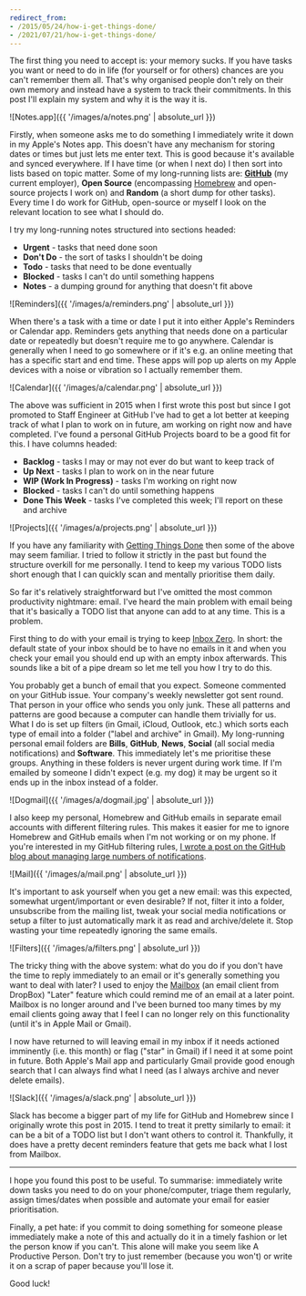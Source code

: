 ```yaml
---
redirect_from:
- /2015/05/24/how-i-get-things-done/
- /2021/07/21/how-i-get-things-done/
---
```


The first thing you need to accept is: your memory sucks. If you have tasks you want or need to do in life (for yourself or for others) chances are you can't remember them all. That's why organised people don't rely on their own memory and instead have a system to track their commitments. In this post I'll explain my system and why it is the way it is.

![Notes.app]({{ '/images/a/notes.png' | absolute_url }})

Firstly, when someone asks me to do something I immediately write it down in my Apple's Notes app. This doesn't have any mechanism for storing dates or times but just lets me enter text. This is good because it's available and synced everywhere. If I have time (or when I next do) I then sort into lists based on topic matter. Some of my long-running lists are: [**GitHub**](https://github.com/) (my current employer), **Open Source** (encompassing [Homebrew](http://brew.sh) and open-source projects I work on) and **Random** (a short dump for other tasks). Every time I do work for GitHub, open-source or myself I look on the relevant location to see what I should do.

I try my long-running notes structured into sections headed:

- **Urgent** - tasks that need done soon
- **Don't Do** - the sort of tasks I shouldn't be doing
- **Todo** - tasks that need to be done eventually
- **Blocked** - tasks I can't do until something happens
- **Notes** - a dumping ground for anything that doesn't fit above

![Reminders]({{ '/images/a/reminders.png' | absolute_url }})

When there's a task with a time or date I put it into either Apple's Reminders or Calendar app. Reminders gets anything that needs done on a particular date or repeatedly but doesn't require me to go anywhere. Calendar is generally when I need to go somewhere or if it's e.g. an online meeting that has a specific start and end time. These apps will pop up alerts on my Apple devices with a noise or vibration so I actually remember them.

![Calendar]({{ '/images/a/calendar.png' | absolute_url }})

The above was sufficient in 2015 when I first wrote this post but since I got promoted to Staff Engineer at GitHub I've had to get a lot better at keeping track of what I plan to work on in future, am working on right now and have completed. I've found a personal GitHub Projects board to be a good fit for this. I have columns headed:

- **Backlog** - tasks I may or may not ever do but want to keep track of
- **Up Next** - tasks I plan to work on in the near future
- **WIP (Work In Progress)** - tasks I'm working on right now
- **Blocked** - tasks I can't do until something happens
- **Done This Week** - tasks I've completed this week; I'll report on these and archive

![Projects]({{ '/images/a/projects.png' | absolute_url }})

If you have any familiarity with [Getting Things Done](https://en.wikipedia.org/wiki/Getting_Things_Done) then some of the above may seem familiar. I tried to follow it strictly in the past but found the structure overkill for me personally. I tend to keep my various TODO lists short enough that I can quickly scan and mentally prioritise them daily.

So far it's relatively straightforward but I've omitted the most common productivity nightmare: email. I've heard the main problem with email being that it's basically a TODO list that anyone can add to at any time. This is a problem.

First thing to do with your email is trying to keep [Inbox Zero](http://mashable.com/2013/10/10/inbox-zero/). In short: the default state of your inbox should be to have no emails in it and when you check your email you should end up with an empty inbox afterwards. This sounds like a bit of a pipe dream so let me tell you how I try to do this.

You probably get a bunch of email that you expect. Someone commented on your GitHub issue. Your company's weekly newsletter got sent round. That person in your office who sends you only junk. These all patterns and patterns are good because a computer can handle them trivially for us. What I do is set up filters (in Gmail, iCloud, Outlook, etc.) which sorts each type of email into a folder ("label and archive" in Gmail). My long-running personal email folders are **Bills**, **GitHub**, **News**, **Social** (all social media notifications) and **Software**. This immediately let's me prioritise these groups. Anything in these folders is never urgent during work time. If I'm emailed by someone I didn't expect (e.g. my dog) it may be urgent so it ends up in the inbox instead of a folder.

![Dogmail]({{ '/images/a/dogmail.jpg' | absolute_url }})

I also keep my personal, Homebrew and GitHub emails in separate email accounts with different filtering rules. This makes it easier for me to ignore Homebrew and GitHub emails when I'm not working or on my phone. If you're interested in my GitHub filtering rules, [I wrote a post on the GitHub blog about managing large numbers of notifications](https://github.blog/2017-07-18-managing-large-numbers-of-github-notifications/).

![Mail]({{ '/images/a/mail.png' | absolute_url }})

It's important to ask yourself when you get a new email: was this expected, somewhat urgent/important or even desirable? If not, filter it into a folder, unsubscribe from the mailing list, tweak your social media notifications or setup a filter to just automatically mark it as read and archive/delete it. Stop wasting your time repeatedly ignoring the same emails.

![Filters]({{ '/images/a/filters.png' | absolute_url }})

The tricky thing with the above system: what do you do if you don't have the time to reply immediately to an email or it's generally something you want to deal with later? I used to enjoy the [Mailbox](https://en.wikipedia.org/wiki/Mailbox_(application)) (an email client from DropBox) "Later" feature which could remind me of an email at a later point. Mailbox is no longer around and I've been burned too many times by my email clients going away that I feel I can no longer rely on this functionality (until it's in Apple Mail or Gmail).

I now have returned to will leaving email in my inbox if it needs actioned imminently (i.e. this month) or flag ("star" in Gmail) if I need it at some point in future. Both Apple's Mail app and particularly Gmail provide good enough search that I can always find what I need (as I always archive and never delete emails).

![Slack]({{ '/images/a/slack.png' | absolute_url }})

Slack has become a bigger part of my life for GitHub and Homebrew since I originally wrote this post in 2015. I tend to treat it pretty similarly to email: it can be a bit of a TODO list but I don't want others to control it. Thankfully, it does have a pretty decent reminders feature that gets me back what I lost from Mailbox.

---

I hope you found this post to be useful. To summarise: immediately write down tasks you need to do on your phone/computer, triage them regularly, assign times/dates when possible and automate your email for easier prioritisation.

Finally, a pet hate: if you commit to doing something for someone please immediately make a note of this and actually do it in a timely fashion or let the person know if you can't. This alone will make you seem like A Productive Person. Don't try to just remember (because you won't) or write it on a scrap of paper because you'll lose it.

Good luck!
